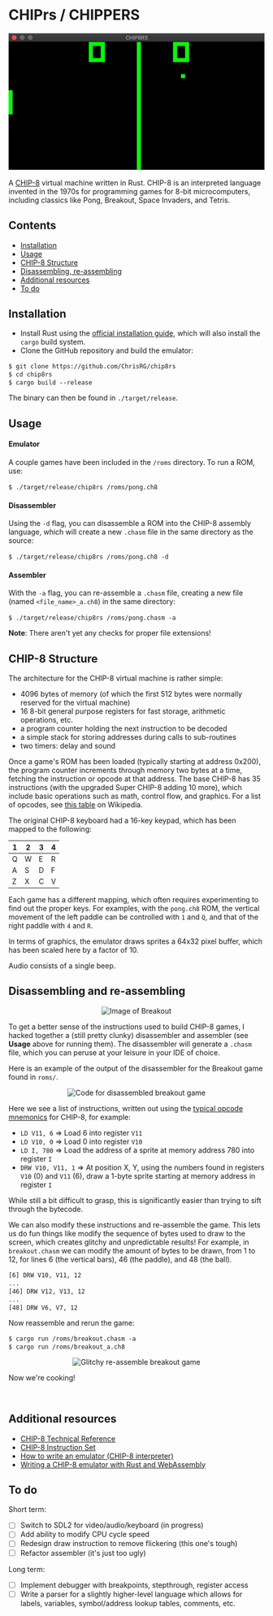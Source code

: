 # CHIPrs / CHIPPERS

<p align="center">
  <img src="./imgs/pong.gif" alt="Pong game with two paddles and an infinitely bouncing ball">
</p>

A [CHIP-8](https://en.wikipedia.org/wiki/CHIP-8) virtual machine written in Rust. CHIP-8 is an interpreted language invented in the 1970s for programming games for 8-bit microcomputers, including classics like Pong, Breakout, Space Invaders, and Tetris.

## Contents
* [Installation](#installation)
* [Usage](#usage)
* [CHIP-8 Structure](#chip-8-structure)
* [Disassembling, re-assembling](#disassembling-and-re-assembling)
* [Additional resources](#additional-resources)
* [To do](#to-do)


## Installation
* Install Rust using the [official installation guide](https://www.rust-lang.org/learn/get-started), which will also install the `cargo` build system.
* Clone the GitHub repository and build the emulator:

```
$ git clone https://github.com/ChrisRG/chip8rs
$ cd chip8rs
$ cargo build --release
```
The binary can then be found in `./target/release`.

## Usage

#### Emulator 
A couple games have been included in the `/roms` directory. To run a ROM, use:
    
```$ ./target/release/chip8rs /roms/pong.ch8```

#### Disassembler
Using the `-d` flag, you can disassemble a ROM into the CHIP-8 assembly language, which will create a new `.chasm` file in the same directory as the source:

```$ ./target/release/chip8rs /roms/pong.ch8 -d```

#### Assembler
With the `-a` flag, you can re-assemble a `.chasm` file, creating a new file (named `<file_name>_a.ch8`) in the same directory:

```$ ./target/release/chip8rs /roms/pong.chasm -a```

**Note**: There aren't yet any checks for proper file extensions!

## CHIP-8 Structure
The architecture for the CHIP-8 virtual machine is rather simple:

* 4096 bytes of memory (of which the first 512 bytes were normally reserved for the virtual machine)
* 16 8-bit general purpose registers for fast storage, arithmetic operations, etc.
* a program counter holding the next instruction to be decoded
* a simple stack for storing addresses during calls to sub-routines
* two timers: delay and sound

Once a game's ROM has been loaded (typically starting at address 0x200), the program counter increments through memory two bytes at a time, fetching the instruction or opcode at that address. The base CHIP-8 has 35 instructions (with the upgraded Super CHIP-8 adding 10 more), which include basic operations such as math, control flow, and graphics. For a list of opcodes, see [this table](https://en.wikipedia.org/wiki/CHIP-8#Opcode_table) on Wikipedia. 

The original CHIP-8 keyboard had a 16-key keypad, which has been mapped to the following:

| 1 | 2 | 3 | 4 |
| - | - | - | - |
| Q | W | E | R |
| A | S | D | F |
| Z | X | C | V |

Each game has a different mapping, which often requires experimenting to find out the proper keys. For examples, with the `pong.ch8` ROM, the vertical movement of the left paddle can be controlled with `1` and `Q`, and that of the right paddle with `4` and `R`.

In terms of graphics, the emulator draws sprites a 64x32 pixel buffer, which has been scaled here by a factor of 10.

Audio consists of a single beep.

## Disassembling and re-assembling

<p align="center">
  <img src="./imgs/breakout.jpg" width="600" height="300" alt="Image of Breakout">
</p>

To get a better sense of the instructions used to build CHIP-8 games, I hacked together a (still pretty clunky) disassembler and assembler (see **Usage** above for running them). The disassembler will generate a `.chasm` file, which you can peruse at your leisure in your IDE of choice. 

Here is an example of the output of the disassembler for the Breakout game found in `roms/`.
<p align="center">
  <img src="./imgs/breakout_disassembled.jpg" alt="Code for disassembled breakout game">
</p>

Here we see a list of instructions, written out using the [typical opcode mnemonics](http://devernay.free.fr/hacks/chip8/C8TECH10.HTM) for CHIP-8, for example:

* `LD V11, 6` => Load 6 into register `V11`
* `LD V10, 0` => Load 0 into register `V10`
* `LD I, 780` => Load the address of a sprite at memory address 780 into register `I`
* `DRW V10, V11, 1` => At position X, Y, using the numbers found in registers `V10` (0) and `V11` (6), draw a 1-byte sprite starting at memory address in register `I`

While still a bit difficult to grasp, this is significantly easier than trying to sift through the bytecode.

We can also modify these instructions and re-assemble the game. This lets us do fun things like modify the sequence of bytes used to draw to the screen, which creates glitchy and unpredictable results! For example, in `breakout.chasm` we can modify the amount of bytes to be drawn, from 1 to 12, for lines 6 (the vertical bars), 46 (the paddle), and 48 (the ball).

```
[6] DRW V10, V11, 12
...
[46] DRW V12, V13, 12
...
[48] DRW V6, V7, 12
```

Now reassemble and rerun the game:

```
$ cargo run /roms/breakout.chasm -a
$ cargo run /roms/breakout_a.ch8
```

<p align="center">
  <img src="./imgs/breakout_reassembled.gif" width="640" height="350" alt="Glitchy re-assemble breakout game">
</p>

Now we're cooking!

<br>

## Additional resources
* [CHIP-8 Technical Reference](https://github.com/mattmikolay/chip-8/wiki/CHIP%E2%80%908-Technical-Reference)
* [CHIP-8 Instruction Set](https://github.com/mattmikolay/chip-8/wiki/CHIP%E2%80%908-Instruction-Set)
* [How to write an emulator (CHIP-8 interpreter)](http://www.multigesture.net/articles/how-to-write-an-emulator-chip-8-interpreter/) 
* [Writing a CHIP-8 emulator with Rust and WebAssembly](https://blog.scottlogic.com/2017/12/13/chip8-emulator-webassembly-rust.html)

## To do

Short term:

- [ ] Switch to SDL2 for video/audio/keyboard (in progress)
- [ ] Add ability to modify CPU cycle speed
- [ ] Redesign draw instruction to remove flickering (this one's tough)
- [ ] Refactor assembler (it's just too ugly)

Long term:

- [ ] Implement debugger with breakpoints, stepthrough, register access
- [ ] Write a parser for a slightly higher-level language which allows for labels, variables, symbol/address lookup tables, comments, etc.
